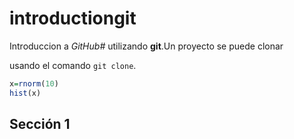 # introductiongit

Introduccion a *GitHub#* utilizando **git**.Un proyecto se puede clonar 

usando el comando `git clone`.

```r
x=rnorm(10)
hist(x)
```


## Sección 1



